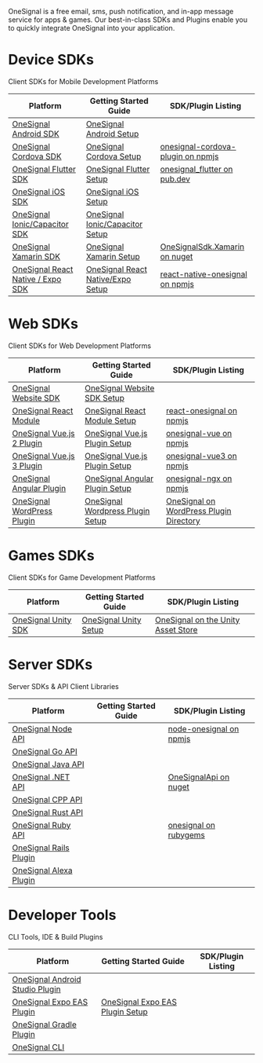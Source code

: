 OneSignal is a free email, sms, push notification, and in-app message service for apps & games.  Our best-in-class SDKs and Plugins enable you to quickly integrate OneSignal into your application.


# Device SDKs

Client SDKs for Mobile Development Platforms

| Platform                                                                                 | Getting Started Guide                                                                                     | SDK/Plugin Listing                                                                                                           |
| ---------------------------------------------------------------------------------------- | --------------------------------------------------------------------------------------------------------- | ---------------------------------------------------------------------------------------------------------------------------- |
| [OneSignal Android SDK](https://github.com/OneSignal/OneSignal-Android-SDK)              | [OneSignal Android Setup](https://documentation.onesignal.com/docs/android-sdk-setup)                     |                                                                                                                              |
| [OneSignal Cordova SDK](https://github.com/OneSignal/OneSignal-Cordova-SDK)              | [OneSignal Cordova Setup](https://documentation.onesignal.com/docs/cordova-sdk-setup)                     | [onesignal-cordova-plugin on npmjs](https://www.npmjs.com/package/onesignal-cordova-plugin)                                  |
| [OneSignal Flutter SDK](https://github.com/OneSignal/OneSignal-Flutter-SDK)              | [OneSignal Flutter Setup](https://documentation.onesignal.com/docs/flutter-sdk-setup)                     | [onesignal\_flutter on pub.dev](https://pub.dev/packages/onesignal_flutter)                                                  |
| [OneSignal iOS SDK](https://github.com/OneSignal/OneSignal-iOS-SDK)                      | [OneSignal iOS Setup](https://documentation.onesignal.com/docs/ios-sdk-setup)                             |                                                                                                                              |
| [OneSignal Ionic/Capacitor SDK](https://github.com/OneSignal/OneSignal-Cordova-SDK)      | [OneSignal Ionic/Capacitor Setup](https://documentation.onesignal.com/docs/ionic-sdk-setup)               |                                                                                                                              |
| [OneSignal Xamarin SDK](https://github.com/OneSignal/OneSignal-Xamarin-SDK)              | [OneSignal Xamarin Setup](https://documentation.onesignal.com/docs/xamarin-sdk-setup)                     | [OneSignalSdk.Xamarin on nuget](https://www.nuget.org/packages/OneSignalSDK.Xamarin)                                         |
| [OneSignal React Native / Expo SDK](https://github.com/OneSignal/react-native-onesignal) | [OneSignal React Native/Expo Setup](https://documentation.onesignal.com/docs/react-native-sdk-setup)      | [react-native-onesignal on npmjs](https://www.npmjs.com/package/react-native-onesignal)                                      |

# Web SDKs

Client SDKs for Web Development Platforms

| Platform                                                                                 | Getting Started Guide                                                                                     | SDK/Plugin Listing                                                                                                           |
| ---------------------------------------------------------------------------------------- | --------------------------------------------------------------------------------------------------------- | ---------------------------------------------------------------------------------------------------------------------------- |
| [OneSignal Website SDK](https://github.com/OneSignal/OneSignal-Website-SDK)              | [OneSignal Website SDK Setup](https://documentation.onesignal.com/docs/web-push-quickstart)               |                                                                                                                              |
| [OneSignal React Module](https://github.com/OneSignal/react-onesignal)                   | [OneSignal React Module Setup](https://documentation.onesignal.com/docs/react-js-setup)                   | [react-onesignal on npmjs](https://www.npmjs.com/package/react-onesignal)                                                    |
| [OneSignal Vue.js 2 Plugin](https://github.com/OneSignal/onesignal-vue)                  | [OneSignal Vue.js Plugin Setup](https://documentation.onesignal.com/docs/vue-js-setup)                    | [onesignal-vue on npmjs](https://www.npmjs.com/package/onesignal-vue)                                                        |
| [OneSignal Vue.js 3 Plugin](https://github.com/OneSignal/onesignal-vue3)                 | [OneSignal Vue.js Plugin Setup](https://documentation.onesignal.com/docs/vue-js-setup)                    | [onesignal-vue3 on npmjs](https://www.npmjs.com/package/@onesignal/onesignal-vue3)                                           |
| [OneSignal Angular Plugin](https://github.com/OneSignal/onesignal-ngx)                   | [OneSignal Angular Plugin Setup](https://documentation.onesignal.com/docs/angular-setup)                  | [onesignal-ngx on npmjs](https://www.npmjs.com/package/onesignal-ngx)                                                        |
| [OneSignal WordPress Plugin](https://github.com/OneSignal/OneSignal-WordPress-Plugin)    | [OneSignal Wordpress Plugin Setup](https://documentation.onesignal.com/docs/wordpress)                    | [OneSignal on WordPress Plugin Directory](https://wordpress.org/plugins/onesignal-free-web-push-notifications/)              |


# Games SDKs

Client SDKs for Game Development Platforms

| Platform                                                                                 | Getting Started Guide                                                                                     | SDK/Plugin Listing                                                                                                           |
| ---------------------------------------------------------------------------------------- | --------------------------------------------------------------------------------------------------------- | ---------------------------------------------------------------------------------------------------------------------------- |
| [OneSignal Unity SDK](https://github.com/OneSignal/OneSignal-Unity-SDK)                  | [OneSignal Unity Setup](https://documentation.onesignal.com/docs/unity-sdk-setup)                         | [OneSignal on the Unity Asset Store](https://assetstore.unity.com/packages/add-ons/services/billing/onesignal-sdk-193316)    |

# Server SDKs

Server SDKs & API Client Libraries

| Platform                                                                                 | Getting Started Guide                                                                                     | SDK/Plugin Listing                                                                                                           |
| ---------------------------------------------------------------------------------------- | --------------------------------------------------------------------------------------------------------- | ---------------------------------------------------------------------------------------------------------------------------- |
| [OneSignal Node API](https://github.com/OneSignal/node-onesignal)                        |                                                                                                           | [node-onesignal on npmjs](https://www.npmjs.com/package/@onesignal/node-onesignal)                                           |
| [OneSignal Go API](https://github.com/OneSignal/onesignal-go-api)                        |                                                                                                           |                                                                                                                              |
| [OneSignal Java API](https://github.com/OneSignal/onesignal-java-api)                    |                                                                                                           |                                                                                                                              |
| [OneSignal .NET API](https://github.com/OneSignal/onesignal-dotnet-api)                  |                                                                                                           | [OneSignalApi on nuget](https://www.nuget.org/packages/OneSignalApi)                                                         |
| [OneSignal CPP API](https://github.com/OneSignal/onesignal-cpp-api)                      |                                                                                                           |                                                                                                                              |
| [OneSignal Rust API](https://github.com/OneSignal/onesignal-rust-api)                    |                                                                                                           |                                                                                                                              |
| [OneSignal Ruby API](https://github.com/OneSignal/onesignal-ruby-api)                    |                                                                                                           | [onesignal on rubygems](https://rubygems.org/gems/onesignal)                                                                 |
| [OneSignal Rails Plugin](https://github.com/OneSignal/onesignal-rails-plugin)            |                                                                                                           |                                                                                                                              |
| [OneSignal Alexa Plugin](https://github.com/OneSignal/OneSignal-Alexa-Nodejs-SDK)        |                                                                                                           |                                                                                                                              |

# Developer Tools

CLI Tools, IDE & Build Plugins

| Platform                                                                                          | Getting Started Guide                                                                                     | SDK/Plugin Listing                                                                                                           |
| ------------------------------------------------------------------------------------------------- | --------------------------------------------------------------------------------------------------------- | ---------------------------------------------------------------------------------------------------------------------------- |
| [OneSignal Android Studio Plugin](https://github.com/OneSignal/onesignal-android-studio-plugin)   |                                                                                                           |                                                                                                                              |
| [OneSignal Expo EAS Plugin](https://github.com/OneSignal/onesignal-expo-plugin)                   | [OneSignal Expo EAS Plugin Setup](https://documentation.onesignal.com/docs/react-native-expo-sdk-setup)   |                                                                                                                              |
| [OneSignal Gradle Plugin](https://github.com/OneSignal/OneSignal-Gradle-Plugin)                   |                                                                                                           |                                                                                                                        |
| [OneSignal CLI](https://github.com/OneSignal/onesignal-cli)                                       |                                                                                                           |                                                                                                                        |
